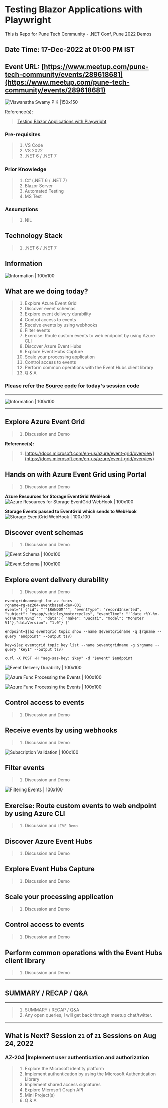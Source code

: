 # Testing Blazor Applications with Playwright

This is Repo for Pune Tech Community - .NET Conf, Pune 2022 Demos

## Date Time: 17-Dec-2022 at 01:00 PM IST

## Event URL: [https://www.meetup.com/pune-tech-community/events/289618681](https://www.meetup.com/pune-tech-community/events/289618681)

![Viswanatha Swamy P K |150x150](./Documentation/Images/ViswanathaSwamyPK.PNG)

Reference(s):
> [Testing Blazor Applications with Playwright](https://www.youtube.com/watch?v=gBky9_AskNQ&list=PLdo4fOcmZ0oVlqu_V8EXUDDnPsYwemxjn&index=24)

### Pre-requisites

> 1. VS Code
> 1. VS 2022
> 1. .NET 6 / .NET 7

### Prior Knowledge

> 1. C# (.NET 6 / .NET 7)
> 1. Blazor Server
> 1. Automated Testing
> 1. MS Test

### Assumptions

> 1. NIL

## Technology Stack

> 1. .NET 6 / .NET 7

## Information

![Information | 100x100](./Documentation/Images/Information.PNG)

## What are we doing today?

> 1. Explore Azure Event Grid
> 1. Discover event schemas
> 1. Explore event delivery durability
> 1. Control access to events
> 1. Receive events by using webhooks
> 1. Filter events
> 1. Exercise: Route custom events to web endpoint by using Azure CLI
> 1. Discover Azure Event Hubs
> 1. Explore Event Hubs Capture
> 1. Scale your processing application
> 1. Control access to events
> 1. Perform common operations with the Event Hubs client library
> 1. Q & A

### Please refer the [**Source code**](https://github.com/vishipayyallore/BlazorApp-PlaywrightDemo) for today's session code

---

![Information | 100x100](./Documentation/Images/SeatBelt.PNG)

---

## Explore Azure Event Grid

> 1. Discussion and Demo

**Reference(s):**

> 1. [https://docs.microsoft.com/en-us/azure/event-grid/overview](https://docs.microsoft.com/en-us/azure/event-grid/overview)

## Hands on with Azure Event Grid using Portal

> 1. Discussion and Demo

**Azure Resources for Storage EventGrid WebHook**
![Azure Resources for Storage EventGrid WebHook | 100x100](./Documentation/Images/AzResources_Storage_EventGrid_WebHook.PNG)

**Storage Events passed to EventGrid which sends to WebHook**
![Storage EventGrid WebHook | 100x100](./Documentation/Images/Storage_EventGrid_WebHook.PNG)

## Discover event schemas

> 1. Discussion and Demo

![Event Schema | 100x100](./Documentation/Images/Event_Schema.PNG)

![Event Schema | 100x100](./Documentation/Images/Event_Schema_1.PNG)

## Explore event delivery durability

> 1. Discussion and Demo

```AzureCLI
eventgridname=egt-for-az-funcs
rgname=rg-az204-eventbased-dev-001
event='[ {"id": "'"$RANDOM"'", "eventType": "recordInserted", "subject": "myapp/vehicles/motorcycles", "eventTime": "'`date +%Y-%m-%dT%H:%M:%S%z`'", "data":{ "make": "Ducati", "model": "Monster V1"},"dataVersion": "1.0"} ]'

endpoint=$(az eventgrid topic show --name $eventgridname -g $rgname --query "endpoint" --output tsv)

key=$(az eventgrid topic key list --name $eventgridname -g $rgname --query "key1" --output tsv)

curl -X POST -H "aeg-sas-key: $key" -d "$event" $endpoint
```

![Event Delivery Durability | 100x100](./Documentation/Images/Event_DeliveryDurability.PNG)

![Azure Func Processing the Events | 100x100](./Documentation/Images/Event_T0_AzureFunc.PNG)

![Azure Func Processing the Events | 100x100](./Documentation/Images/Azure_Func_Logs.PNG)

## Control access to events

> 1. Discussion and Demo

## Receive events by using webhooks

> 1. Discussion and Demo

![Subscription Validation | 100x100](./Documentation/Images/SubscriptionValidation.PNG)

## Filter events

> 1. Discussion and Demo

![Filtering Events | 100x100](./Documentation/Images/Filter_Demo.PNG)

## Exercise: Route custom events to web endpoint by using Azure CLI

> 1. Discussion and `LIVE Demo`

## Discover Azure Event Hubs

> 1. Discussion and Demo

## Explore Event Hubs Capture

> 1. Discussion and Demo

## Scale your processing application

> 1. Discussion and Demo

## Control access to events

> 1. Discussion and Demo

## Perform common operations with the Event Hubs client library

> 1. Discussion and Demo

---

## SUMMARY / RECAP / Q&A

---

> 1. SUMMARY / RECAP / Q&A
> 2. Any open queries, I will get back through meetup chat/twitter.

---

## What is Next? Session `21` of `21` Sessions on Aug 24, 2022

### AZ-204 |Implement user authentication and authorization

> 1. Explore the Microsoft identity platform
> 1. Implement authentication by using the Microsoft Authentication Library
> 1. Implement shared access signatures
> 1. Explore Microsoft Graph API
> 1. Mini Project(s)
> 1. Q & A
